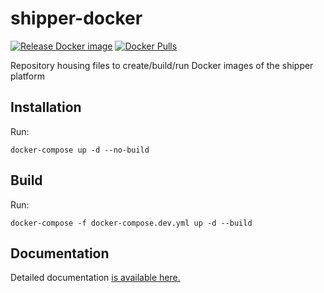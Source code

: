 # shipper-docker
[![Release Docker image](https://github.com/shipperstack/shipper-docker/actions/workflows/release-docker-image.yml/badge.svg)](https://github.com/shipperstack/shipper-docker/actions/workflows/release-docker-image.yml)
[![Docker Pulls](https://img.shields.io/docker/pulls/ericswpark/shipper)](https://hub.docker.com/repository/docker/ericswpark/shipper)


Repository housing files to create/build/run Docker images of the shipper platform


## Installation

Run:

```
docker-compose up -d --no-build
```

## Build

Run:

```
docker-compose -f docker-compose.dev.yml up -d --build
```

## Documentation

Detailed documentation [is available here.](docs/)
